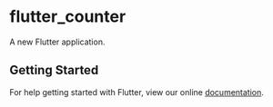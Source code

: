 # flutter_counter

A new Flutter application.

## Getting Started

For help getting started with Flutter, view our online
[documentation](https://flutter.io/).

